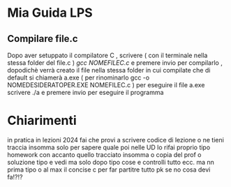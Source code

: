 # Mia Guida LPS
## Compilare file.c
Dopo aver setuppato il compilatore C , scrivere ( con il terminale nella stessa folder del file.c )
_gcc NOMEFILEC.c_
e premere invio per compilarlo , dopodichè verrà creato il file nella stessa folder in cui compilate che di default si chiamerà a.exe
( per rinominarlo gcc -o NOMEDESIDERATOPER.EXE NOMEFILEC.c )
per eseguire il file a.exe scrivere
./a
e premere invio per eseguire il programma
# Chiarimenti
in pratica in lezioni 2024 fai che provi a scrivere codice di lezione o ne tieni traccia insomma solo per sapere quale
poi nelle UD lo rifai proprio tipo homework con accanto quello tracciato insomma o copia del prof o soluzione tipo e vedi
ma solo dopo tipo cose e controlli tutto ecc. ma nn prima tipo o al max il concise c per far partitre tutto pk se no cosa
devi fa!?!?
